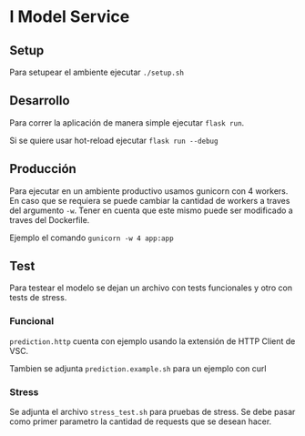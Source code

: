 # I Model Service

## Setup

Para setupear el ambiente ejecutar `./setup.sh`

## Desarrollo

Para correr la aplicación de manera simple ejecutar `flask run`.

Si se quiere usar hot-reload ejecutar `flask run --debug`

## Producción

Para ejecutar en un ambiente productivo usamos gunicorn con 4 workers. En caso que se requiera se puede cambiar la cantidad de workers a traves del argumento `-w`. Tener en cuenta que este mismo puede ser modificado a traves del Dockerfile.

Ejemplo el comando `gunicorn -w 4 app:app`

## Test

Para testear el modelo se dejan un archivo con tests funcionales y otro con tests de stress.

### Funcional

`prediction.http` cuenta con ejemplo usando la extensión de HTTP Client de VSC.

Tambien se adjunta `prediction.example.sh` para un ejemplo con curl

### Stress

Se adjunta el archivo `stress_test.sh` para pruebas de stress. Se debe pasar como primer parametro la cantidad de requests que se desean hacer.

